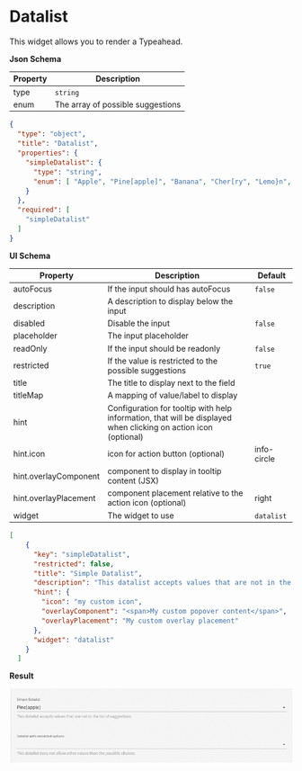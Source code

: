 # Datalist

This widget allows you to render a Typeahead.

**Json Schema**

| Property | Description |
|---|---|
| type | `string` |
| enum | The array of possible suggestions |


```json
{
  "type": "object",
  "title": "Datalist",
  "properties": {
    "simpleDatalist": {
      "type": "string",
      "enum": [ "Apple", "Pine[apple]", "Banana", "Cher[ry", "Lemo}n", "Grapefruit" ]
    }
  },
  "required": [
    "simpleDatalist"
  ]
}
```

**UI Schema**

| Property | Description | Default |
|---|---|---|
| autoFocus | If the input should has autoFocus | `false` |
| description | A description to display below the input |  |
| disabled | Disable the input | `false` |
| placeholder | The input placeholder |  |
| readOnly | If the input should be readonly | `false` |
| restricted | If the value is restricted to the possible suggestions | `true` |
| title | The title to display next to the field |  |
| titleMap | A mapping of value/label to display |  |
| hint | Configuration for tooltip with help information, that will be displayed when clicking on action icon (optional) | |
| hint.icon | icon for action button (optional) | info-circle |
| hint.overlayComponent | component to display in tooltip content (JSX) | |
| hint.overlayPlacement | component placement relative to the action icon (optional) | right |
| widget | The widget to use | `datalist` |

```json
[
    {
      "key": "simpleDatalist",
      "restricted": false,
      "title": "Simple Datalist",
      "description": "This datalist accepts values that are not in the list of suggestions",
      "hint": {
        "icon": "my custom icon",
        "overlayComponent": "<span>My custom popover content</span>",
        "overlayPlacement": "My custom overlay placement"
      },
      "widget": "datalist"
    }
  ]
```

**Result**

![Datalist](screenshot.gif)
